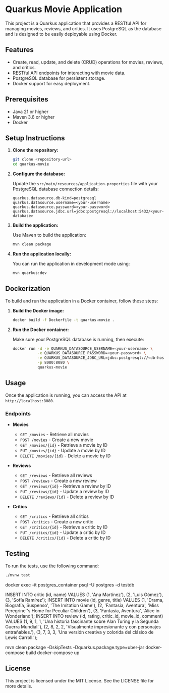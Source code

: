 # Quarkus Movie Application

This project is a Quarkus application that provides a RESTful API for managing movies, reviews, and critics. It uses PostgreSQL as the database and is designed to be easily deployable using Docker.

## Features

- Create, read, update, and delete (CRUD) operations for movies, reviews, and critics.
- RESTful API endpoints for interacting with movie data.
- PostgreSQL database for persistent storage.
- Docker support for easy deployment.

## Prerequisites

- Java 21 or higher
- Maven 3.6 or higher
- Docker

## Setup Instructions

1. **Clone the repository:**

   ```bash
   git clone <repository-url>
   cd quarkus-movie
   ```

2. **Configure the database:**

   Update the `src/main/resources/application.properties` file with your PostgreSQL database connection details:

   ```properties
   quarkus.datasource.db-kind=postgresql
   quarkus.datasource.username=<your-username>
   quarkus.datasource.password=<your-password>
   quarkus.datasource.jdbc.url=jdbc:postgresql://localhost:5432/<your-database>
   ```

3. **Build the application:**

   Use Maven to build the application:

   ```bash
   mvn clean package
   ```

4. **Run the application locally:**

   You can run the application in development mode using:

   ```bash
   mvn quarkus:dev
   ```

## Dockerization

To build and run the application in a Docker container, follow these steps:

1. **Build the Docker image:**

   ```bash
   docker build -f Dockerfile -t quarkus-movie .
   ```

2. **Run the Docker container:**

   Make sure your PostgreSQL database is running, then execute:

   ```bash
   docker run -d -e QUARKUS_DATASOURCE_USERNAME=<your-username> \
              -e QUARKUS_DATASOURCE_PASSWORD=<your-password> \
              -e QUARKUS_DATASOURCE_JDBC_URL=jdbc:postgresql://<db-host>:5432/<your-database> \
              -p 8080:8080 \
              quarkus-movie
   ```

## Usage

Once the application is running, you can access the API at `http://localhost:8080`.

### Endpoints

- **Movies**
  - `GET /movies` - Retrieve all movies
  - `POST /movies` - Create a new movie
  - `GET /movies/{id}` - Retrieve a movie by ID
  - `PUT /movies/{id}` - Update a movie by ID
  - `DELETE /movies/{id}` - Delete a movie by ID

- **Reviews**
  - `GET /reviews` - Retrieve all reviews
  - `POST /reviews` - Create a new review
  - `GET /reviews/{id}` - Retrieve a review by ID
  - `PUT /reviews/{id}` - Update a review by ID
  - `DELETE /reviews/{id}` - Delete a review by ID

- **Critics**
  - `GET /critics` - Retrieve all critics
  - `POST /critics` - Create a new critic
  - `GET /critics/{id}` - Retrieve a critic by ID
  - `PUT /critics/{id}` - Update a critic by ID
  - `DELETE /critics/{id}` - Delete a critic by ID

## Testing

To run the tests, use the following command:

```bash
./mvnw test
```



docker exec -it postgres_container psql -U postgres -d testdb

INSERT INTO critic (id, name) VALUES
  (1, 'Ana Martínez'),
  (2, 'Luis Gómez'),
  (3, 'Sofía Ramírez');
 INSERT INTO movie (id, genre, title) VALUES
  (1, 'Drama, Biografía, Suspenso', 'The Imitation Game'),
  (2, 'Fantasía, Aventura', 'Miss Peregrine''s Home for Peculiar Children'),
  (3, 'Fantasía, Aventura', 'Alice in Wonderland');
INSERT INTO review (id, rating, critic_id, movie_id, comment) VALUES
  (1, 9, 1, 1, 'Una historia fascinante sobre Alan Turing y la Segunda Guerra Mundial.'),
  (2, 8, 2, 2, 'Visualmente impresionante y con personajes entrañables.'),
  (3, 7, 3, 3, 'Una versión creativa y colorida del clásico de Lewis Carroll.');

mvn clean package -DskipTests -Dquarkus.package.type=uber-jar
docker-compose build
docker-compose up

## License
This project is licensed under the MIT License. See the LICENSE file for more details.
